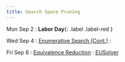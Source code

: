 ```yaml
---
title: Search Space Pruning
---
```


Mon Sep 2
: **Labor Day**{: .label .label-red }

Wed Sep 4
: [Enumerative Search (Cont.)](../lectures/lecture03-enumeration.pdf)
  : []()

Fri Sep 6
: [Equivalence Reduction](../lectures/lecture04-equivalence-reduction.pdf)
  : [EUSolver](https://www.cis.upenn.edu/~alur/Tacas17.pdf)
